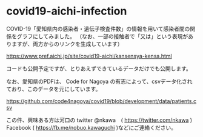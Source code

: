 # covid19-aichi-infection

COVID-19「愛知県内の感染者・遺伝子検査件数」の情報を用いて感染者間の関係をグラフにしてみました。
（なお、一部の接触者で「又は」という表現がありますが、両方からのリンクを生成しています）

https://www.pref.aichi.jp/site/covid19-aichi/kansensya-kensa.html

コードも公開予定ですが、とりあえずできているデータだけでも公開します。

なお、愛知県のPDFは、 Code for Nagoya の有志によって、csvデータ化されており、このデータを元にしています。

https://github.com/code4nagoya/covid19/blob/development/data/patients.csv


この件、興味ある方は河口の twitter @nkawa　( https://twitter.com/nkawa ) 
Facebook ( https://fb.me/nobuo.kawaguchi )などにご連絡ください。


